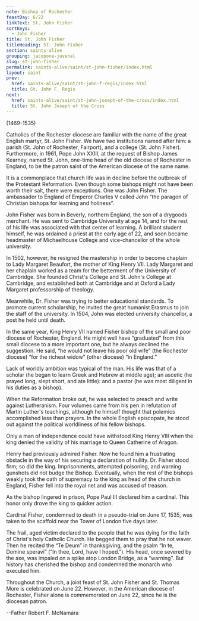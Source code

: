```yaml
---
note: Bishop of Rochester
feastDay: 6/22
linkText: St. John Fisher
sortKeys:
  - John Fisher
title: St. John Fisher
titleHeading: St. John Fisher
section: saints-alive
grouping: jacopone-juvenal
slug: st-john-fisher
permalink: saints-alive/saint/st-john-fisher/index.html
layout: saint
prev:
  href: saints-alive/saint/st-john-f-regis/index.html
  title: St. John F. Regis
next:
  href: saints-alive/saint/st-john-joseph-of-the-cross/index.html
  title: St. John Joseph of the Cross
---
```

(1469-1535)

Catholics of the Rochester diocese are familiar with the name of the great English martyr, St. John Fisher. We have two institutions named after him: a parish (St. John of Rochester, Fairport), and a college (St. John Fisher). Furthermore, in 1961, Pope John XXIII, at the request of Bishop James Kearney, named St. John, one-time head of the old diocese of Rochester in England, to be the patron saint of the American diocese of the same name.

It is a commonplace that church life was in decline before the outbreak of the Protestant Reformation. Even though some bishops might not have been worth their salt, there were exceptions. One was John Fisher. The ambassador to England of Emperor Charles V called John “the paragon of Christian bishops for learning and holiness”.

John Fisher was born in Beverly, northern England, the son of a drygoods merchant. He was sent to Cambridge University at age 14, and for the rest of his life was associated with that center of learning. A brilliant student himself, he was ordained a priest at the early age of 22, and soon became headmaster of Michaelhouse College and vice-chancellor of the whole university.

In 1502, however, he resigned the mastership in order to become chaplain to Lady Margaret Beaufort, the mother of King Henry VII. Lady Margaret and her chaplain worked as a team for the betterment of the University of Cambridge. She founded Christ's College and St. John's College at Cambridge, and established both at Cambridge and at Oxford a Lady Margaret professorship of theology.

Meanwhile, Dr. Fisher was trying to better educational standards. To promote current scholarship, he invited the great humanist Erasmus to join the staff of the university. In 1504, John was elected university chancellor, a post he held until death.

In the same year, King Henry VII named Fisher bishop of the small and poor diocese of Rochester, England. He might well have “graduated” from this small diocese to a more important one, but he always declined the suggestion. He said, “he would not leave his poor old wife” (the Rochester diocese) “for the richest widow” (other diocese) “in England.”

Lack of worldly ambition was typical of the man. His life was that of a scholar (he began to learn Greek and Hebrew at middle age); an ascetic (he prayed long, slept short, and ate little): and a pastor (he was most diligent in his duties as a bishop).

When the Reformation broke out, he was selected to preach and write against Lutheranism. Four volumes came from his pen in refutation of Martin Luther's teachings, although he himself thought that polemics accomplished less than prayers. In the whole English episcopate, he stood out against the political worldliness of his fellow bishops.

Only a man of independence could have withstood King Henry VIII when the king denied the validity of his marriage to Queen Catherine of Aragon.

Henry had previously admired Fisher. Now he found him a frustrating obstacle in the way of his securing a declaration of nullity. Dr. Fisher stood firm; so did the king. Imprisonments, attempted poisoning, and warning gunshots did not budge the Bishop. Eventually, when the rest of the bishops weakly took the oath of supremacy to the king as head of the church in England, Fisher fell into the royal net and was accused of treason.

As the bishop lingered in prison, Pope Paul III declared him a cardinal. This honor only drove the king to quicker action.

Cardinal Fisher, condemned to death in a pseudo-trial on June 17, 1535, was taken to the scaffold near the Tower of London five days later.

The frail, aged victim declared to the people that he was dying for the faith of Christ's holy Catholic Church. He begged them to pray that he not waver. Then he recited the “Te Deum” in thanksgiving, and the psalm “In te, Domine speravi” (“In thee, Lord, have I hoped.”). His head, once severed by the axe, was impaled on a spike atop London Bridge, as a “warning”. But history has cherished the bishop and condemned the monarch who executed him.

Throughout the Church, a joint feast of St. John Fisher and St. Thomas More is celebrated on June 22. However, in the American diocese of Rochester, Fisher alone is commemorated on June 22, since he is the diocesan patron.

\--Father Robert F. McNamara